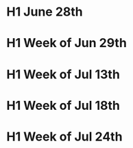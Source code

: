 # H1 June 28th

# H1 Week of Jun 29th

# H1 Week of Jul 13th

# H1 Week of Jul 18th

# H1 Week of Jul 24th
